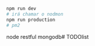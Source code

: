 ```bash
npm run dev
# irá chamar o nodmon
npm run production
# pm2

```

node restful
mongodb# TODOlist
